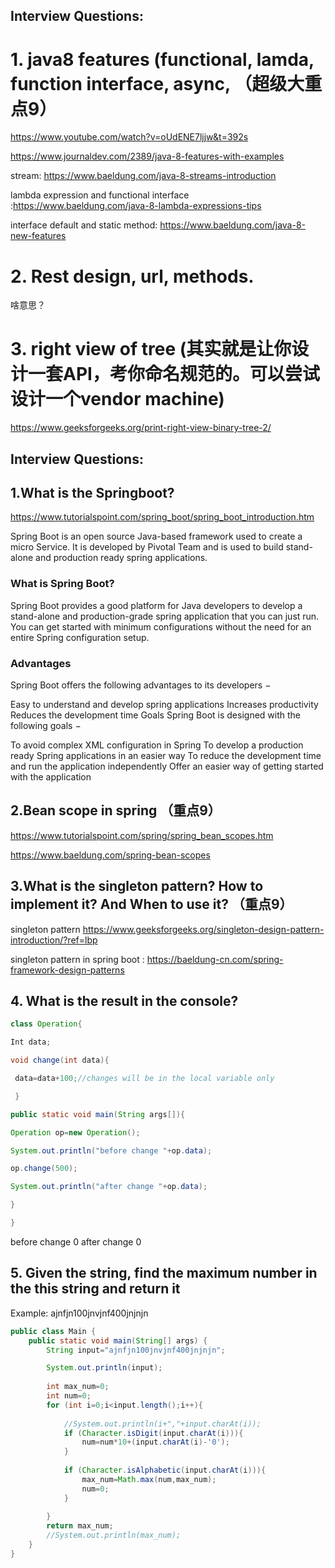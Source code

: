 ## Interview Questions:

# 1. java8 features (functional, lamda, function interface, async, （超级大重点9）


https://www.youtube.com/watch?v=oUdENE7ljjw&t=392s

https://www.journaldev.com/2389/java-8-features-with-examples


stream: https://www.baeldung.com/java-8-streams-introduction

lambda expression and functional interface :https://www.baeldung.com/java-8-lambda-expressions-tips

interface default and static method: https://www.baeldung.com/java-8-new-features


# 2. Rest design, url, methods. 

啥意思？

# 3. right view of tree (其实就是让你设计一套API，考你命名规范的。可以尝试设计一个vendor machine)

https://www.geeksforgeeks.org/print-right-view-binary-tree-2/


## Interview Questions:
## 1.What is the Springboot?
https://www.tutorialspoint.com/spring_boot/spring_boot_introduction.htm

Spring Boot is an open source Java-based framework used to create a micro Service. It is developed by Pivotal Team and is used to build stand-alone and production ready spring applications.

### What is Spring Boot?

Spring Boot provides a good platform for Java developers to develop a stand-alone and production-grade spring application that you can just run. You can get started with minimum configurations without the need for an entire Spring configuration setup.

### Advantages

Spring Boot offers the following advantages to its developers −

Easy to understand and develop spring applications
Increases productivity
Reduces the development time
Goals
Spring Boot is designed with the following goals −

To avoid complex XML configuration in Spring
To develop a production ready Spring applications in an easier way
To reduce the development time and run the application independently
Offer an easier way of getting started with the application




## 2.Bean scope in spring （重点9）



https://www.tutorialspoint.com/spring/spring_bean_scopes.htm

https://www.baeldung.com/spring-bean-scopes



## 3.What is the singleton pattern? How to implement it? And When to use it? （重点9）

singleton pattern https://www.geeksforgeeks.org/singleton-design-pattern-introduction/?ref=lbp

singleton pattern in spring boot : https://baeldung-cn.com/spring-framework-design-patterns



## 4. What is the result in the console?

```java 
class Operation{ 

Int data;

void change(int data){ 

 data=data+100;//changes will be in the local variable only 

 } 

public static void main(String args[]){ 

Operation op=new Operation(); 

System.out.println("before change "+op.data); 

op.change(500); 

System.out.println("after change "+op.data); 

} 

}
```

before change 0 
after change 0

## 5. Given the string, find the maximum number in the this string and return it
Example: ajnfjn100jnvjnf400jnjnjn


```java 
public class Main {
    public static void main(String[] args) {
        String input="ajnfjn100jnvjnf400jnjnjn";

        System.out.println(input);
        
        int max_num=0;
        int num=0;
        for (int i=0;i<input.length();i++){
            
            //System.out.println(i+","+input.charAt(i));
            if (Character.isDigit(input.charAt(i))){
                num=num*10+(input.charAt(i)-'0');
            }
            
            if (Character.isAlphabetic(input.charAt(i))){
                max_num=Math.max(num,max_num);
                num=0;
            }
            
        }
        return max_num;
        //System.out.println(max_num);
    }
}
```
